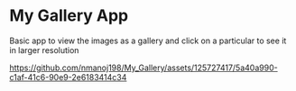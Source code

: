 # My Gallery App
<p>Basic app to view the images as a gallery and click on a particular to see it in larger resolution</p>

https://github.com/nmanoj198/My_Gallery/assets/125727417/5a40a990-c1af-41c6-90e9-2e6183414c34

